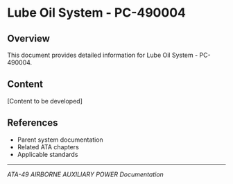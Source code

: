 # Lube Oil System - PC-490004

## Overview

This document provides detailed information for Lube Oil System - PC-490004.

## Content

[Content to be developed]

## References

- Parent system documentation
- Related ATA chapters
- Applicable standards

---

*ATA-49 AIRBORNE AUXILIARY POWER Documentation*
